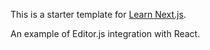 This is a starter template for [Learn Next.js](https://nextjs.org/learn).

An example of Editor.js integration with React.